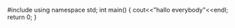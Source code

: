 #include<iostream>
  using namespace std;
  int main()
  {
  cout<<"hallo everybody"<<endl;
  return 0;
  }
